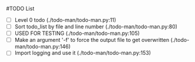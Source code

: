 #TODO List
- [ ] Level 0 todo (./todo-man/todo-man.py:11)
- [ ] Sort todo_list by file and line number (./todo-man/todo-man.py:80)
- [ ] USED FOR TESTING (./todo-man/todo-man.py:105)
- [ ] Make an argument '-f' to force the output file to get overwritten (./todo-man/todo-man.py:146)
- [ ] Import logging and use it (./todo-man/todo-man.py:153)
